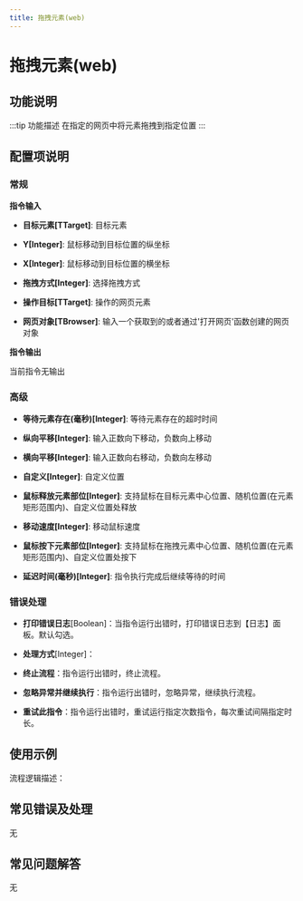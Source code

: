```yaml
---
title: 拖拽元素(web)
---
```


# 拖拽元素(web)

## 功能说明

:::tip 功能描述
在指定的网页中将元素拖拽到指定位置
:::

## 配置项说明

### 常规

**指令输入**

- **目标元素[TTarget]**: 目标元素

- **Y[Integer]**: 鼠标移动到目标位置的纵坐标

- **X[Integer]**: 鼠标移动到目标位置的横坐标

- **拖拽方式[Integer]**: 选择拖拽方式

- **操作目标[TTarget]**: 操作的网页元素

- **网页对象[TBrowser]**: 输入一个获取到的或者通过'打开网页'函数创建的网页对象


**指令输出**

当前指令无输出

### 高级

- **等待元素存在(毫秒)[Integer]**: 等待元素存在的超时时间

- **纵向平移[Integer]**: 输入正数向下移动，负数向上移动

- **横向平移[Integer]**: 输入正数向右移动，负数向左移动

- **自定义[Integer]**: 自定义位置

- **鼠标释放元素部位[Integer]**: 支持鼠标在目标元素中心位置、随机位置(在元素矩形范围内)、自定义位置处释放

- **移动速度[Integer]**: 移动鼠标速度

- **鼠标按下元素部位[Integer]**: 支持鼠标在拖拽元素中心位置、随机位置(在元素矩形范围内)、自定义位置处按下

- **延迟时间(毫秒)[Integer]**: 指令执行完成后继续等待的时间

### 错误处理

- **打印错误日志**[Boolean]：当指令运行出错时，打印错误日志到【日志】面板。默认勾选。

- **处理方式**[Integer]：

 - **终止流程**：指令运行出错时，终止流程。

 - **忽略异常并继续执行**：指令运行出错时，忽略异常，继续执行流程。

 - **重试此指令**：指令运行出错时，重试运行指定次数指令，每次重试间隔指定时长。

## 使用示例

流程逻辑描述：

## 常见错误及处理

无

## 常见问题解答

无

